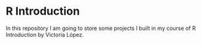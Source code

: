 # R Introduction
In this repository I am going to store some projects I built in my course of R Introduction by Victoria López.